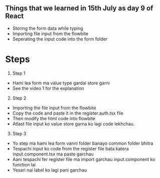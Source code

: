 ## Things that we learned in 15th July as day 9 of React
- Storing the form data while typing
- Importing file input from the flowbite
- Seperating the input code into the form folder


# Steps
1. Step 1
- Hami lea form ma value type gardai store garni
- See the video 1 for the explanation

2. Step 2
- Importing the file input from the flowbite
- Copy the code and paste it in the register.auth.tsx file
- Then modify the html code into flowbite 
- Atlast file input ko value store garna ko lagi code lekhchau.

3. Step 3
- Yo step ma hami lea form vanni folder banayo common folder bhitra 
- Tespachi input ko code from the register file bata katera input.component.tsx ma paste garchau
- Aani tespachi fer register file ma import garchau input.component ko function lai
- Yesari nai label ko lagi pani garchau


